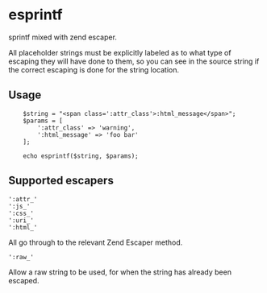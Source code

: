 # esprintf

sprintf mixed with zend escaper.

All placeholder strings must be explicitly labeled as to what type of escaping they will have done to them, so you can see in the source string if the correct escaping is done for the string location. 


## Usage

```
    $string = "<span class=':attr_class'>:html_message</span>";
    $params = [
        ':attr_class' => 'warning',
        ':html_message' => 'foo bar'
    ];
     
    echo esprintf($string, $params);
```


## Supported escapers

```
':attr_'
':js_'
':css_' 
':uri_' 
':html_'
```

All go through to the relevant Zend Escaper method.

```
':raw_'
``` 

Allow a raw string to be used, for when the string has already been escaped.